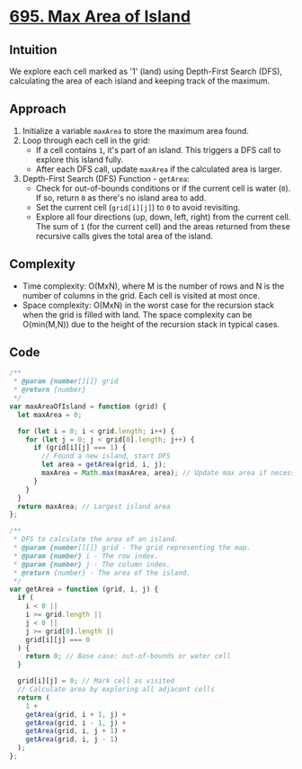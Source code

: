 # [695. Max Area of Island](https://leetcode.com/problems/max-area-of-island/description/)

## Intuition

We explore each cell marked as '1' (land) using Depth-First Search (DFS), calculating the area of each island and keeping track of the maximum.

## Approach

1.  Initialize a variable `maxArea` to store the maximum area found.
2.  Loop through each cell in the grid:
    - If a cell contains `1`, it's part of an island. This triggers a DFS call to explore this island fully.
    - After each DFS call, update `maxArea` if the calculated area is larger.
3.  Depth-First Search (DFS) Function - `getArea`:
    - Check for out-of-bounds conditions or if the current cell is water (`0`). If so, return `0` as there's no island area to add.
    - Set the current cell (`grid[i][j]`) to `0` to avoid revisiting.
    - Explore all four directions (up, down, left, right) from the current cell. The sum of `1` (for the current cell) and the areas returned from these recursive calls gives the total area of the island.

## Complexity

- Time complexity: O(MxN), where M is the number of rows and N is the number of columns in the grid. Each cell is visited at most once.
- Space complexity: O(MxN) in the worst case for the recursion stack when the grid is filled with land. The space complexity can be O(min(M,N)) due to the height of the recursion stack in typical cases.

## Code

```javascript
/**
 * @param {number[][]} grid
 * @return {number}
 */
var maxAreaOfIsland = function (grid) {
  let maxArea = 0;

  for (let i = 0; i < grid.length; i++) {
    for (let j = 0; j < grid[0].length; j++) {
      if (grid[i][j] === 1) {
        // Found a new island, start DFS
        let area = getArea(grid, i, j);
        maxArea = Math.max(maxArea, area); // Update max area if necessary
      }
    }
  }
  return maxArea; // Largest island area
};

/**
 * DFS to calculate the area of an island.
 * @param {number[][]} grid - The grid representing the map.
 * @param {number} i - The row index.
 * @param {number} j - The column index.
 * @return {number} - The area of the island.
 */
var getArea = function (grid, i, j) {
  if (
    i < 0 ||
    i >= grid.length ||
    j < 0 ||
    j >= grid[0].length ||
    grid[i][j] === 0
  ) {
    return 0; // Base case: out-of-bounds or water cell
  }

  grid[i][j] = 0; // Mark cell as visited
  // Calculate area by exploring all adjacent cells
  return (
    1 +
    getArea(grid, i + 1, j) +
    getArea(grid, i - 1, j) +
    getArea(grid, i, j + 1) +
    getArea(grid, i, j - 1)
  );
};
```
